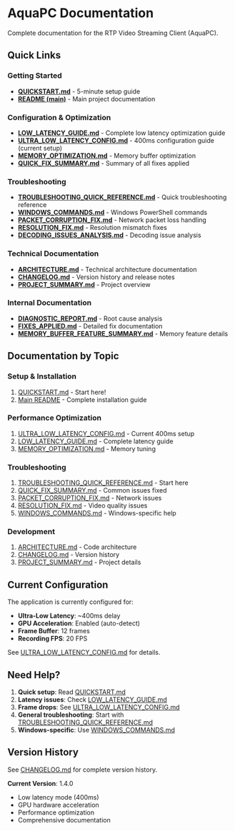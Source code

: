 # AquaPC Documentation

Complete documentation for the RTP Video Streaming Client (AquaPC).

## Quick Links

### Getting Started
- **[QUICKSTART.md](QUICKSTART.md)** - 5-minute setup guide
- **[README (main)](../README.md)** - Main project documentation

### Configuration & Optimization
- **[LOW_LATENCY_GUIDE.md](LOW_LATENCY_GUIDE.md)** - Complete low latency optimization guide
- **[ULTRA_LOW_LATENCY_CONFIG.md](ULTRA_LOW_LATENCY_CONFIG.md)** - 400ms configuration guide (current setup)
- **[MEMORY_OPTIMIZATION.md](MEMORY_OPTIMIZATION.md)** - Memory buffer optimization
- **[QUICK_FIX_SUMMARY.md](QUICK_FIX_SUMMARY.md)** - Summary of all fixes applied

### Troubleshooting
- **[TROUBLESHOOTING_QUICK_REFERENCE.md](TROUBLESHOOTING_QUICK_REFERENCE.md)** - Quick troubleshooting reference
- **[WINDOWS_COMMANDS.md](WINDOWS_COMMANDS.md)** - Windows PowerShell commands
- **[PACKET_CORRUPTION_FIX.md](PACKET_CORRUPTION_FIX.md)** - Network packet loss handling
- **[RESOLUTION_FIX.md](RESOLUTION_FIX.md)** - Resolution mismatch fixes
- **[DECODING_ISSUES_ANALYSIS.md](DECODING_ISSUES_ANALYSIS.md)** - Decoding issue analysis

### Technical Documentation
- **[ARCHITECTURE.md](ARCHITECTURE.md)** - Technical architecture documentation
- **[CHANGELOG.md](CHANGELOG.md)** - Version history and release notes
- **[PROJECT_SUMMARY.md](PROJECT_SUMMARY.md)** - Project overview

### Internal Documentation
- **[DIAGNOSTIC_REPORT.md](DIAGNOSTIC_REPORT.md)** - Root cause analysis
- **[FIXES_APPLIED.md](FIXES_APPLIED.md)** - Detailed fix documentation
- **[MEMORY_BUFFER_FEATURE_SUMMARY.md](MEMORY_BUFFER_FEATURE_SUMMARY.md)** - Memory feature details

## Documentation by Topic

### Setup & Installation
1. [QUICKSTART.md](QUICKSTART.md) - Start here!
2. [Main README](../README.md) - Complete installation guide

### Performance Optimization
1. [ULTRA_LOW_LATENCY_CONFIG.md](ULTRA_LOW_LATENCY_CONFIG.md) - Current 400ms setup
2. [LOW_LATENCY_GUIDE.md](LOW_LATENCY_GUIDE.md) - Complete latency guide
3. [MEMORY_OPTIMIZATION.md](MEMORY_OPTIMIZATION.md) - Memory tuning

### Troubleshooting
1. [TROUBLESHOOTING_QUICK_REFERENCE.md](TROUBLESHOOTING_QUICK_REFERENCE.md) - Start here
2. [QUICK_FIX_SUMMARY.md](QUICK_FIX_SUMMARY.md) - Common issues fixed
3. [PACKET_CORRUPTION_FIX.md](PACKET_CORRUPTION_FIX.md) - Network issues
4. [RESOLUTION_FIX.md](RESOLUTION_FIX.md) - Video quality issues
5. [WINDOWS_COMMANDS.md](WINDOWS_COMMANDS.md) - Windows-specific help

### Development
1. [ARCHITECTURE.md](ARCHITECTURE.md) - Code architecture
2. [CHANGELOG.md](CHANGELOG.md) - Version history
3. [PROJECT_SUMMARY.md](PROJECT_SUMMARY.md) - Project details

## Current Configuration

The application is currently configured for:
- **Ultra-Low Latency**: ~400ms delay
- **GPU Acceleration**: Enabled (auto-detect)
- **Frame Buffer**: 12 frames
- **Recording FPS**: 20 FPS

See [ULTRA_LOW_LATENCY_CONFIG.md](ULTRA_LOW_LATENCY_CONFIG.md) for details.

## Need Help?

1. **Quick setup**: Read [QUICKSTART.md](QUICKSTART.md)
2. **Latency issues**: Check [LOW_LATENCY_GUIDE.md](LOW_LATENCY_GUIDE.md)
3. **Frame drops**: See [ULTRA_LOW_LATENCY_CONFIG.md](ULTRA_LOW_LATENCY_CONFIG.md)
4. **General troubleshooting**: Start with [TROUBLESHOOTING_QUICK_REFERENCE.md](TROUBLESHOOTING_QUICK_REFERENCE.md)
5. **Windows-specific**: Use [WINDOWS_COMMANDS.md](WINDOWS_COMMANDS.md)

## Version History

See [CHANGELOG.md](CHANGELOG.md) for complete version history.

**Current Version**: 1.4.0
- Low latency mode (400ms)
- GPU hardware acceleration
- Performance optimization
- Comprehensive documentation
